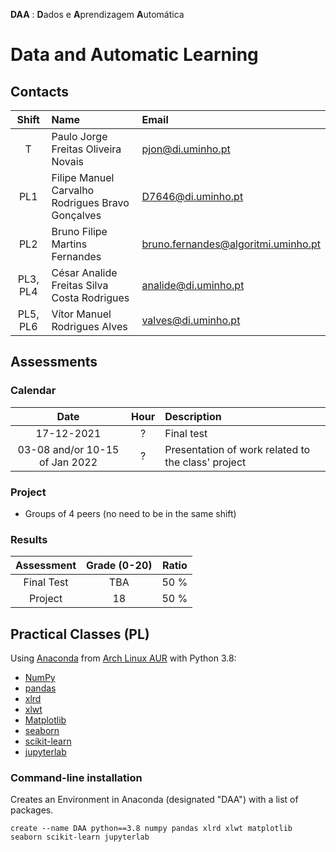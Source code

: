 **DAA** : **D**ados e **A**prendizagem **A**utomática
# Data and Automatic Learning

## Contacts

| Shift | Name | Email |
|:-:| :------ | :-----------|
| T | Paulo Jorge Freitas Oliveira Novais | pjon@di.uminho.pt |
| PL1| Filipe Manuel Carvalho Rodrigues Bravo Gonçalves | D7646@di.uminho.pt |
| PL2| Bruno Filipe Martins Fernandes | bruno.fernandes@algoritmi.uminho.pt |
| PL3, PL4|  César Analide Freitas Silva Costa Rodrigues | analide@di.uminho.pt |
| PL5, PL6|   Vítor Manuel Rodrigues Alves | valves@di.uminho.pt |


## Assessments

### Calendar 

| Date | Hour | Description |
|:-:| :-: | :-----------|
| 17-12-2021 | ? | Final test |
| 03-08 and/or 10-15 of Jan 2022 | ? | Presentation of work related to the class' project |

### Project
 - Groups of 4 peers (no need to be in the same shift)

### Results

| Assessment | Grade (0-20)  | Ratio |
| :-:           | :-: |  :-: |
| Final Test    | TBA |  50 % |
| Project       | 18  |  50 % |  

## Practical Classes (PL)

Using [Anaconda](https://www.anaconda.com/) from [Arch Linux AUR](https://aur.archlinux.org/packages/anaconda/?O=10&PP=10) with Python 3.8:

- [NumPy](https://numpy.org/) 
- [pandas](https://pandas.pydata.org/) 
- [xlrd](https://pypi.org/project/xlrd/) 
- [xlwt](https://pypi.org/project/xlwt/) 
- [Matplotlib](https://matplotlib.org/) 
- [seaborn](https://seaborn.pydata.org/) 
- [scikit-learn](https://scikit-learn.org/stable/) 
- [jupyterlab](https://jupyter.org/)

### Command-line installation

Creates an Environment in Anaconda (designated "DAA") with a list of packages.

`create --name DAA python==3.8 numpy pandas xlrd xlwt matplotlib seaborn scikit-learn jupyterlab`
